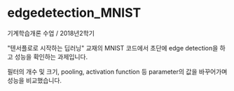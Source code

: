 # edgedetection_MNIST
기계학습개론 수업 / 2018년2학기

"텐서플로로 시작하는 딥러닝" 교재의 MNIST 코드에서 초단에 edge detection을 하고 성능을 확인하는 과제입니다.

필터의 개수 및 크기, pooling, activation function 등 parameter의 값을 바꾸어가며 성능을 비교했습니다. 
